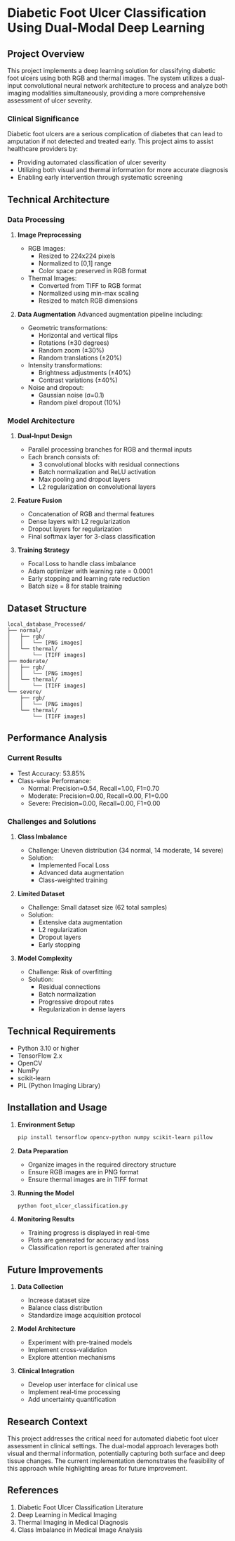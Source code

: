 # Diabetic Foot Ulcer Classification Using Dual-Modal Deep Learning

## Project Overview
This project implements a deep learning solution for classifying diabetic foot ulcers using both RGB and thermal images. The system utilizes a dual-input convolutional neural network architecture to process and analyze both imaging modalities simultaneously, providing a more comprehensive assessment of ulcer severity.

### Clinical Significance
Diabetic foot ulcers are a serious complication of diabetes that can lead to amputation if not detected and treated early. This project aims to assist healthcare providers by:
- Providing automated classification of ulcer severity
- Utilizing both visual and thermal information for more accurate diagnosis
- Enabling early intervention through systematic screening

## Technical Architecture

### Data Processing
1. **Image Preprocessing**
   - RGB Images:
     - Resized to 224x224 pixels
     - Normalized to [0,1] range
     - Color space preserved in RGB format
   - Thermal Images:
     - Converted from TIFF to RGB format
     - Normalized using min-max scaling
     - Resized to match RGB dimensions

2. **Data Augmentation**
   Advanced augmentation pipeline including:
   - Geometric transformations:
     * Horizontal and vertical flips
     * Rotations (±30 degrees)
     * Random zoom (±30%)
     * Random translations (±20%)
   - Intensity transformations:
     * Brightness adjustments (±40%)
     * Contrast variations (±40%)
   - Noise and dropout:
     * Gaussian noise (σ=0.1)
     * Random pixel dropout (10%)

### Model Architecture
1. **Dual-Input Design**
   - Parallel processing branches for RGB and thermal inputs
   - Each branch consists of:
     * 3 convolutional blocks with residual connections
     * Batch normalization and ReLU activation
     * Max pooling and dropout layers
     * L2 regularization on convolutional layers

2. **Feature Fusion**
   - Concatenation of RGB and thermal features
   - Dense layers with L2 regularization
   - Dropout layers for regularization
   - Final softmax layer for 3-class classification

3. **Training Strategy**
   - Focal Loss to handle class imbalance
   - Adam optimizer with learning rate = 0.0001
   - Early stopping and learning rate reduction
   - Batch size = 8 for stable training

## Dataset Structure
```
local_database_Processed/
├── normal/
│   ├── rgb/
│   │   └── [PNG images]
│   └── thermal/
│       └── [TIFF images]
├── moderate/
│   ├── rgb/
│   │   └── [PNG images]
│   └── thermal/
│       └── [TIFF images]
└── severe/
    ├── rgb/
    │   └── [PNG images]
    └── thermal/
        └── [TIFF images]
```

## Performance Analysis

### Current Results
- Test Accuracy: 53.85%
- Class-wise Performance:
  * Normal: Precision=0.54, Recall=1.00, F1=0.70
  * Moderate: Precision=0.00, Recall=0.00, F1=0.00
  * Severe: Precision=0.00, Recall=0.00, F1=0.00

### Challenges and Solutions
1. **Class Imbalance**
   - Challenge: Uneven distribution (34 normal, 14 moderate, 14 severe)
   - Solution: 
     * Implemented Focal Loss
     * Advanced data augmentation
     * Class-weighted training

2. **Limited Dataset**
   - Challenge: Small dataset size (62 total samples)
   - Solution:
     * Extensive data augmentation
     * L2 regularization
     * Dropout layers
     * Early stopping

3. **Model Complexity**
   - Challenge: Risk of overfitting
   - Solution:
     * Residual connections
     * Batch normalization
     * Progressive dropout rates
     * Regularization in dense layers

## Technical Requirements
- Python 3.10 or higher
- TensorFlow 2.x
- OpenCV
- NumPy
- scikit-learn
- PIL (Python Imaging Library)

## Installation and Usage

1. **Environment Setup**
   ```bash
   pip install tensorflow opencv-python numpy scikit-learn pillow
   ```

2. **Data Preparation**
   - Organize images in the required directory structure
   - Ensure RGB images are in PNG format
   - Ensure thermal images are in TIFF format

3. **Running the Model**
   ```bash
   python foot_ulcer_classification.py
   ```

4. **Monitoring Results**
   - Training progress is displayed in real-time
   - Plots are generated for accuracy and loss
   - Classification report is generated after training

## Future Improvements

1. **Data Collection**
   - Increase dataset size
   - Balance class distribution
   - Standardize image acquisition protocol

2. **Model Architecture**
   - Experiment with pre-trained models
   - Implement cross-validation
   - Explore attention mechanisms

3. **Clinical Integration**
   - Develop user interface for clinical use
   - Implement real-time processing
   - Add uncertainty quantification

## Research Context
This project addresses the critical need for automated diabetic foot ulcer assessment in clinical settings. The dual-modal approach leverages both visual and thermal information, potentially capturing both surface and deep tissue changes. The current implementation demonstrates the feasibility of this approach while highlighting areas for future improvement.

## References
1. Diabetic Foot Ulcer Classification Literature
2. Deep Learning in Medical Imaging
3. Thermal Imaging in Medical Diagnosis
4. Class Imbalance in Medical Image Analysis


